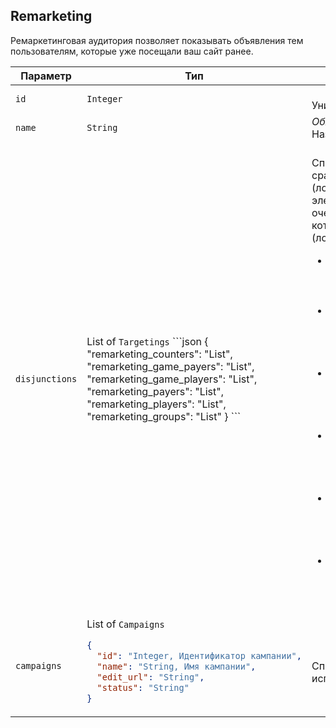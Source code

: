 
## Remarketing

Ремаркетинговая аудитория позволяет показывать объявления тем
пользователям, которые уже посещали ваш сайт ранее.

<table>
    <thead>
        <tr><th>Параметр</th><th>Тип</th><th>Значение</th></tr>
    </thead>
    <tbody>
        <tr>
            <td><code>id</code></td>
            <td><code>Integer</code></td>
            <td><br />Уникальный целочисленный идентификатор</td>
        </tr><tr>
            <td><code>name</code></td>
            <td><code>String</code></td>
            <td><em>Обязательный</em> <em>255 символов</em> <br />Название аудитории</td>
        </tr><tr>
            <td><code>disjunctions</code></td>
            <td>List of <code>Targetings</code>
```json
{
  "remarketing_counters": "List",
  "remarketing_game_payers": "List",
  "remarketing_game_players": "List",
  "remarketing_payers": "List",
  "remarketing_players": "List",
  "remarketing_groups": "List"
}
```
</td>
            <td><br />Список таргетингов аудитории, которые срабатывают по
принципу «хотя бы один» (логическая дизъюнкция). Каждый из элементов списка
позволяет указать, в свою очередь, от одного до пяти таргетингов, которые
срабатывают по принципу «каждый» (логическая конъюнкция):

* `remarketing_counters` — посетители на основании данных ремаркетинговых
счётчиков в виде списка объектов targeting.RemarketingCounterIntervalForm;
* `remarketing_game_payers` — посетители, платившие за приложение в соцсетях
[Мой Мир](http://my.mail.ru) и [Одноклассники](http://odnoklassniki.ru/),
в виде списка объектов targeting.RemarketingGameIntervalForm;
* `remarketing_game_players` — посетители, пользовавшиеся приложением в
соцсетях [Мой Мир](http://my.mail.ru) и
[Одноклассники](http://odnoklassniki.ru/), в виде списка объектов
targeting.RemarketingGameIntervalForm;
* `remarketing_payers` — посетители, в принципе платившие в приложениях
соцсетей Мой Мир и Одноклассники, в виде списка объектов
targeting.RemarketingIntervalForm;
* `remarketing_payers` — посетители, в принципе пользовавшиеся приложениями
соцсетей Мой Мир и Одноклассники, в виде списка объектов
targeting.RemarketingIntervalForm;
* `remarketing_group` — посетители, являющиеся участниками групп в соцсети
[Одноклассники](http://odnoklassniki.ru/), в виде списка объектов
targeting.RemarketingGroupMembershipForm.</td>
        </tr><tr>
            <td><code>campaigns</code></td>
            <td>List of <code>Campaigns</code>
```json
{
  "id": "Integer, Идентификатор кампании",
  "name": "String, Имя кампании",
  "edit_url": "String",
  "status": "String"
}
```
</td>
            <td><br />Список рекламных кампаний, в которых используется аудитория</td>
        </tr>
    </tbody>
</table>